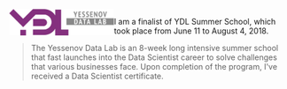 <div style="width:100%"><a href="http://yessenovfoundation.org/en/o-fonde/programmyi/resursyi/razvitie-it-kompetentsiy/yessenov-data-lab/"><img src="https://raw.githubusercontent.com/adetbekov/ydl-summer-school/master/ydl.png" align="left" height="48"></a></div>

I am a finalist of YDL Summer School, which took place from June 11 to August 4, 2018. 

> The Yessenov Data Lab is an 8-week long intensive summer school that fast launches into the Data Scientist career to solve challenges that various businesses face.  Upon completion of the program, I've received a Data Scientist certificate.

